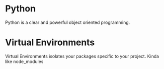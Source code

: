 # Python

Python is a clear and powerful object oriented programming.

# Virtual Environments
Virtual Environments isolates your packages specific to your project. Kinda like node_modules
